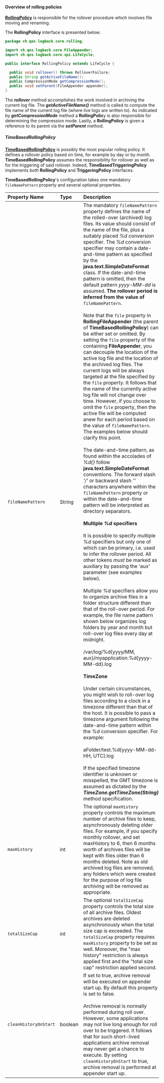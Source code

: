 #### Overview of rolling policies

**[RollingPolicy](https://logback.qos.ch/xref/ch/qos/logback/core/rolling/RollingPolicy.html)** is responsible for the rollover procedure which involves file moving and renaming.

The **RollingPolicy** interface is presented below:


```java
package ch.qos.logback.core.rolling;  

import ch.qos.logback.core.FileAppender;
import ch.qos.logback.core.spi.LifeCycle;

public interface RollingPolicy extends LifeCycle {

  public void rollover() throws RolloverFailure;
  public String getActiveFileName();
  public CompressionMode getCompressionMode();
  public void setParent(FileAppender appender);
}
```

The **_rollover_** method accomplishes the work involved in archiving the current log file. The **_getActiveFileName()_** method is called to compute the file name of the current log file (where live logs are written to). As indicated by **_getCompressionMode_** method a **RollingPolic**y is also responsible for determining the compression mode. Lastly, a **RollingPolicy** is given a reference to its parent via the **_setParent_** method.


##### TimeBasedRollingPolicy

**[TimeBasedRollingPolicy](https://logback.qos.ch/xref/ch/qos/logback/core/rolling/TimeBasedRollingPolicy.html)** is possibly the most popular rolling policy. It defines a rollover policy based on time, for example by day or by month. **TimeBasedRollingPolicy** assumes the responsibility for rollover as well as for the triggering of said rollover. Indeed, **TimeBasedTriggeringPolicy** implements _both_ **RollingPolicy** and **TriggeringPolicy** interfaces.

**TimeBasedRollingPolicy**'s configuration takes one mandatory `fileNamePattern` property and several optional properties.

| Property Name | Type | Description |
| :--- | :--- | :--- |
| `fileNamePattern`  | String | The mandatory `fileNamePattern` property defines the name of the rolled-over (archived) log files. Its value should consist of the name of the file, plus a suitably placed _%d_ conversion specifier. The _%d_ conversion specifier may contain a date-and-time pattern as specified by the **java.text.SimpleDateFormat** class. If the date-and-time pattern is omitted, then the default pattern _yyyy-MM-dd_ is assumed. **The rollover period is inferred from the value of** `fileNamePattern`.<br><br>Note that the `file` property in **RollingFileAppender** (the parent of **TimeBasedRollingPolicy**) can be either set or omitted. By setting the `file` property of the containing **FileAppender**, you can decouple the location of the active log file and the location of the archived log files. The current logs will be always targeted at the file specified by the `file` property. It follows that the name of the currently active log file will not change over time. However, if you choose to omit the `file` property, then the active file will be computed anew for each period based on the value of `fileNamePattern`. The examples below should clarify this point.<br><br>The date-and-time pattern, as found within the accolades of _%d{}_ follow **java.text.SimpleDateFormat** conventions. The forward slash _'/'_ or backward slash _'\'_ characters anywhere within the `fileNamePattern` property or within the date-and-time pattern will be interpreted as directory separators.<br><br>**Multiple _%d_ specifiers**<br><br>It is possible to specify multiple _%d_ specifiers but only one of which can be primary, i.e. used to infer the rollover period. All other tokens _must_ be marked as auxiliary by passing the 'aux' parameter (see examples below).<br><br>Multiple _%d_ specifiers allow you to organize archive files in a folder structure different than that of the roll-over period. For example, the file name pattern shown below organizes log folders by year and month but roll-over log files every day at midnight.<br><br>/var/log/%d{yyyy/MM, aux}/myapplication.%d{yyyy-MM-dd}.log<br><br>**TimeZone**<br><br>Under certain circumstances, you might wish to roll-over log files according to a clock in a timezone different than that of the host. It is possible to pass a timezone argument following the date-and-time pattern within the _%d_ conversion specifier. For example:<br><br>aFolder/test.%d{yyyy-MM-dd-HH, UTC}.log<br><br>If the specified timezone identifier is unknown or misspelled, the GMT timezone is assumed as dictated by the **_TimeZone.getTimeZone(String)_** method specification. |
| `maxHistory` | int | The optional `maxHistory` property controls the maximum number of archive files to keep, asynchronously deleting older files. For example, if you specify monthly rollover, and set maxHistory to 6, then 6 months worth of archives files will be kept with files older than 6 months deleted. Note as old archived log files are removed, any folders which were created for the purpose of log file archiving will be removed as appropriate. |
| `totalSizeCap` | int | The optional `totalSizeCap` property controls the total size of all archive files. Oldest archives are deleted asynchronously when the total size cap is exceeded. The `totalSizeCap` property requires `maxHistory` property to be set as well. Moreover, the "max history" restriction is always applied first and the "total size cap" restriction applied second. |
| `cleanHistoryOnStart`  | boolean | If set to true, archive removal will be executed on appender start up. By default this property is set to false.<br><br>Archive removal is normally performed during roll over. However, some applications may not live long enough for roll over to be triggered. It follows that for such short-lived applications archive removal may never get a chance to execute. By setting `cleanHistoryOnStart` to true, archive removal is performed at appender start up. |